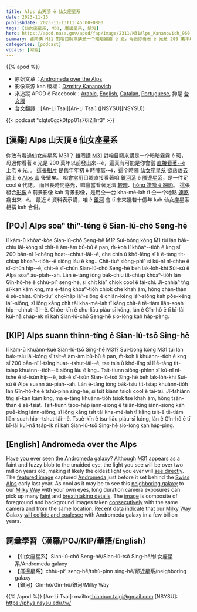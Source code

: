 ```yaml
---
title: Alps 山天頂 ê 仙女座星系
date: 2023-11-13
publishdate: 2023-11-13T11:45:00+0800
tags: [仙女座星系, M31, 厝邊星系, 銀河]
hero: https://apod.nasa.gov/apod/fap/image/2311/M31Alps_Kananovich_960.jpg
summary: 雖罔講 M31 對咱目睭來講是一个暗暗霧霧 ê 斑，毋過你看著 ê 光是 200 萬年以前發出來--ê，這真有可能是你會當直接看著--ê 上老 ê 光。。
categories: [podcast]
vocals: [阿錕]
---
```


{{% apod %}}

- 原始文章：[Andromeda over the Alps](https://apod.nasa.gov/apod/ap231103.html)
- 影像來源 kah 版權：[Dzmitry Kananovich](https://www.instagram.com/p/CyyyKh4Iq1X/)
- 來追蹤 APOD ê Facebook：[Arabic](https://www.facebook.com/APODArabic), [English](https://www.facebook.com/AstronomyPictureOfTheDay), [Catalan](https://www.facebook.com/apod.cat), [Portuguese](https://www.facebook.com/apodbrasil/), 抑是 [台文版](https://www.facebook.com/APOD.Taigi)
- 台文翻譯：[An-Li Tsai][An-Li Tsai] ([NSYSU][NSYSU])

{{< podcast "clqts0gck0fpp01s76i2j1rr3" >}}

## [漢羅] Alps 山天頂 ê 仙女座星系
你敢有看過仙女座星系 M31？
雖罔講 [M31][M31] 對咱目睭來講是一个暗暗霧霧 ê 斑，毋過你看著 ê 光是 200 萬年以前發出來--ê，這真有可能是你會當 [直接看著--ê][see directly] 上老 ê 光。。
[這張相片][featured image] 是舊年年初 ê 時陣翕--ê，這个時陣 [仙女座星系][Andromeda] 欲落落去 [瑞士][Swiss] ê [Alps 山][Alps] 後壁矣。
咱會當用目睭直接看著咱 [銀河系][Milky Way 1] ê [厝邊星系][neighboring galaxy]，是一件足 cool ê 代誌。
而且長時間感光，嘛會當看著足濟 [較暗][faint]、[hŏng 讚嘆 ê 細節][breathtaking details]。
這張組合[影像][image] ê 前景影像 kah 背景影像，是用仝一台 kha-mé-lah tī 仝一个地點 [連煞][consecutively] 翕出來--ê。
最近 ê 資料表示講，咱 ê [銀河][Milky Way 2] 會 tī 未來幾若十億年 kah 仙女座星系相挵 kah 合併。

## [POJ] Alps soaⁿ thiⁿ-téng ê Sian-lú-chō Seng-hē
lí kám-ū khòaⁿ-kòe Sian-lú-chō Seng-hē M̀1?
Sui-bóng kóng M̀1 tùi lán ba̍k-chiu lâi-kóng sī chi̍t-ê àm-àm bū-bū ê pan, m̄-koh lí khòaⁿ--tio̍h ê kng sī 200 bān-nî í-chêng hoat--chhut-lâi--ê, che chin ū khó-lêng sī lí ē-tàng ti̍t-chiap khòaⁿ--tio̍h--ê siōng láu ê kng..
Chit-tiuⁿ siòng-phìⁿ sī kū-nî nî-chhe ê sî-chūn hip--ê, chit-ê sî-chūn Sian-lú-chō Seng-hē beh lak-lo̍h-khì Sūi-sū ê Alps soaⁿ āu-piah--ah.
Lán ē-tàng iōng ba̍k-chiu ti̍t-chiap khòaⁿ-tio̍h lán Gîn-hô-hē ê chhù-piⁿ seng-hē, sī chi̍t kiāⁿ chiok cool ê tāi-chì.
Jî-chhiáⁿ tn̂g sî-kan kám kng, mā ē-tàng khòaⁿ-tio̍h chiok chē khah àm, hőng chàn-thàn ê sè-chiat.
Chit-tiuⁿ cho͘-ha̍p iáⁿ-siōng ê chiân-kéng iáⁿ-siōng kah pōe-kéng iáⁿ-siōng, sī iōng kāng chi̍t tâi kha-mé-lah tī kāng chi̍t-ê tē-tiám liân-soah hip--chhut-lâi--ê.
Chòe-kīn ê chu-liāu piáu-sī kóng, lán ê Gîn-hô ē tī bī-lâi kúi-nā cha̍p-ek nî kah Sian-lú-chō Seng-hē sio-lòng kah ha̍p-pèng.

## [KIP] Alps suann thinn-tíng ê Sian-lú-tsō Sing-hē
lí kám-ū khuànn-kuè Sian-lú-tsō Sing-hē M31?
Sui-bóng kóng M31 tuì lán ba̍k-tsiu lâi-kóng sī tsi̍t-ê àm-àm bū-bū ê pan, m̄-koh lí khuànn--tio̍h ê kng sī 200 bān-nî í-tsîng huat--tshut-lâi--ê, tse tsin ū khó-lîng sī lí ē-tàng ti̍t-tsiap khuànn--tio̍h--ê siōng láu ê kng..
Tsit-tiunn siòng-phìnn sī kū-nî nî-tshe ê sî-tsūn hip--ê, tsit-ê sî-tsūn Sian-lú-tsō Sing-hē beh lak-lo̍h-khì Suī-sū ê Alps suann āu-piah--ah.
Lán ē-tàng iōng ba̍k-tsiu ti̍t-tsiap khuànn-tio̍h lán Gîn-hô-hē ê tshù-pinn sing-hē, sī tsi̍t kiānn tsiok cool ê tāi-tsì.
Jî-tshiánn tn̂g sî-kan kám kng, mā ē-tàng khuànn-tio̍h tsiok tsē khah àm, hőng tsàn-thàn ê sè-tsiat.
Tsit-tiunn tsoo-ha̍p iánn-siōng ê tsiân-kíng iánn-siōng kah puē-kíng iánn-siōng, sī iōng kāng tsi̍t tâi kha-mé-lah tī kāng tsi̍t-ê tē-tiám liân-suah hip--tshut-lâi--ê.
Tsuè-kīn ê tsu-liāu piáu-sī kóng, lán ê Gîn-hô ē tī bī-lâi kuí-nā tsa̍p-ik nî kah Sian-lú-tsō Sing-hē sio-lòng kah ha̍p-pìng.

## [English] Andromeda over the Alps
Have you ever seen the Andromeda galaxy?
Although [M31][M31] appears as a faint and fuzzy blob to the unaided eye, the light you see will be over two million years old, making it likely the oldest light you ever will [see directly][see directly].
The [featured image][featured image] captured [Andromeda][Andromeda] just before it set behind the [Swiss][Swiss] [Alps][Alps] early last year.
As cool as it may be to see this [neighboring galaxy][neighboring galaxy] to our [Milky Way][Milky Way 1] with your own eyes, long duration camera exposures can pick up many [faint][faint] and [breathtaking details][breathtaking details].
The [image][image] is composite of foreground and background images taken [consecutively][consecutively] with the same camera and from the same location.
Recent data indicate that our [Milky Way][Milky Way 2] Galaxy [will collide and coalesce][will collide and coalesce] with Andromeda galaxy in a few billion years.

## 詞彙學習（漢羅/POJ/KIP/華語/English）
- 【仙女座星系】Sian-lú-chō Seng-hē/Sian-lú-tsō Sing-hē/仙女座星系/Andromeda galaxy
- 【厝邊星系】chhù-piⁿ seng-hē/tshù-pinn sing-hē/鄰近星系/neighboring galaxy
- 【銀河】Gîn-hô/Gîn-hô/銀河/Milky Way

{{% /apod %}}
[An-Li Tsai]: mailto:thianbun.taigi@gmail.com
[NSYSU]: https://phys.nsysu.edu.tw/

[copyright]: https://apod.nasa.gov/apod/fap/lib/about_apod.html#srapply
[License]: https://creativecommons.org/licenses/by/2.0/

[M31]:https://en.wikipedia.org/wiki/Andromeda_Galaxy
[see directly]:http://www.wikihow.com/Find-the-Andromeda-Galaxy
[featured image]:https://www.instagram.com/p/CyyyKh4Iq1X/
[Andromeda]:https://apod.nasa.gov/apod/ap230322.html
[Swiss]:https://en.wikipedia.org/wiki/Switzerland
[Alps]:https://youtu.be/FCPdIvXo2rU
[neighboring galaxy]:https://apod.nasa.gov/apod/ap231006.html
[Milky Way 1]:https://science.nasa.gov/resource/the-milky-way-galaxy/
[faint]:https://apod.nasa.gov/apod/ap140730.html 
[breathtaking details]:https://apod.nasa.gov/apod/ap150724.html
[image]:https://www.astrobin.com/4eg8q4/B/
[consecutively]:https://c8.alamy.com/comp/2A5EKK8/two-beautiful-fluffy-cats-in-a-row-closeup-profile-view-the-cat-on-the-left-is-a-norwegian-forest-cat-on-the-right-his-foster-brother-2A5EKK8.jpg
[Milky Way 2]:https://science.nasa.gov/resource/the-milky-way-galaxy/
[will collide and coalesce]:https://apod.nasa.gov/apod/ap220606.html
